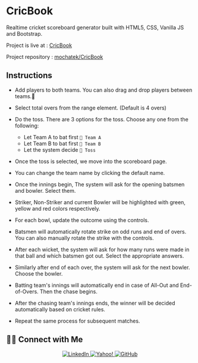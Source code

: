 # CricBook

Realtime cricket scoreboard generator built with HTML5, CSS, Vanilla JS and Bootstrap.

Project is live at : [CricBook](https://mochatek.github.io/CricBook/)

Project repository : [mochatek/CricBook](https://github.com/mochatek/CricBook)

## Instructions

- Add players to both teams. You can also drag and drop players between teams.👲

- Select total overs from the range element. (Default is 4 overs)

- Do the toss. There are 3 options for the toss. Choose any one from the following:

  - Let Team A to bat first `🏏 Team A`
  - Let Team B to bat first `🏏 Team B`
  - Let the system decide `🏏 Toss`

- Once the toss is selected, we move into the scoreboard page.

- You can change the team name by clicking the default name.

- Once the innings begin, The system will ask for the opening batsmen and bowler. Select them.

- Striker, Non-Striker and current Bowler will be highlighted with green, yellow and red colors respectively.

- For each bowl, update the outcome using the controls.
- Batsmen will automatically rotate strike on odd runs and end of overs. You can also manually rotate the strike with the controls.

- After each wicket, the system will ask for how many runs were made in that ball and which batsmen got out. Select the appropriate answers.

- Similarly after end of each over, the system will ask for the next bowler. Choose the bowler.

- Batting team's innings will automatically end in case of All-Out and End-of-Overs. Then the chase begins.

- After the chasing team's innings ends, the winner will be decided automatically based on cricket rules.

- Repeat the same process for subsequent matches.

## 🤝🏻 Connect with Me

<p align="center">
  <a href="https://in.linkedin.com/in/akash-s-panickar-9893ab155" target="blank">
      <img src="https://img.icons8.com/color/36/000000/linkedin.png" alt="LinkedIn" />
  </a>

  <a href="mailto:akashsabu@ymail.com" target="blank">
      <img src="https://img.icons8.com/color/36/000000/yahoo-mail-app.png" alt="Yahoo!" />
  </a>
  
  <a href="mailto:akashsabu@ymail.com" target="blank">
      <img src="https://img.icons8.com/fluent/36/000000/github.png" alt="GitHub" />
  </a>
</p>
